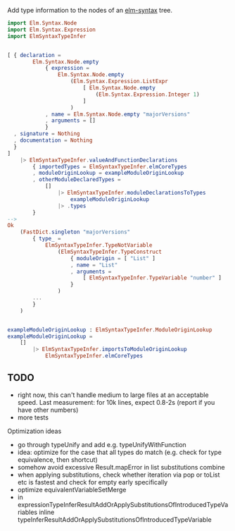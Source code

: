 Add type information to the nodes
of an [elm-syntax](https://dark.elm.dmy.fr/packages/stil4m/elm-syntax/latest/) tree.

```elm
import Elm.Syntax.Node
import Elm.Syntax.Expression
import ElmSyntaxTypeInfer


[ { declaration =
        Elm.Syntax.Node.empty
            { expression =
                Elm.Syntax.Node.empty
                    (Elm.Syntax.Expression.ListExpr
                        [ Elm.Syntax.Node.empty
                            (Elm.Syntax.Expression.Integer 1)
                        ]
                    )
            , name = Elm.Syntax.Node.empty "majorVersions"
            , arguments = []
            }
  , signature = Nothing
  , documentation = Nothing
  }
]
    |> ElmSyntaxTypeInfer.valueAndFunctionDeclarations
        { importedTypes = ElmSyntaxTypeInfer.elmCoreTypes
        , moduleOriginLookup = exampleModuleOriginLookup
        , otherModuleDeclaredTypes =
            []
                |> ElmSyntaxTypeInfer.moduleDeclarationsToTypes
                    exampleModuleOriginLookup
                |> .types
        }
-->
Ok
    (FastDict.singleton "majorVersions"
        { type_ =
            ElmSyntaxTypeInfer.TypeNotVariable
                (ElmSyntaxTypeInfer.TypeConstruct
                    { moduleOrigin = [ "List" ]
                    , name = "List"
                    , arguments =
                        [ ElmSyntaxTypeInfer.TypeVariable "number" ]
                    }
                )
        ...
        }
    )


exampleModuleOriginLookup : ElmSyntaxTypeInfer.ModuleOriginLookup
exampleModuleOriginLookup =
    []
        |> ElmSyntaxTypeInfer.importsToModuleOriginLookup
            ElmSyntaxTypeInfer.elmCoreTypes
```

## TODO

- right now, this can't handle medium to large files at an acceptable speed.
  Last measurement: for 10k lines, expect 0.8-2s  (report if you have other numbers)
- more tests

Optimization ideas
- go through typeUnify and add e.g. typeUnifyWithFunction
- idea: optimize for the case that all types do match (e.g. check for type equivalence, then shortcut)
- somehow avoid excessive Result.mapError in list substitutions combine
- when applying substitutions, check whether iteration via pop or toList etc is fastest and check for empty early specifically
- optimize equivalentVariableSetMerge
- in expressionTypeInferResultAddOrApplySubstitutionsOfIntroducedTypeVariables inline typeInferResultAddOrApplySubstitutionsOfIntroducedTypeVariable
